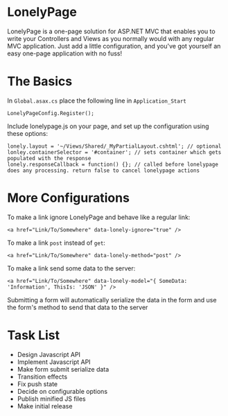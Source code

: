 LonelyPage
==========
LonelyPage is a one-page solution for ASP.NET MVC that enables you to write your Controllers and Views as you normally would with any regular MVC application.
Just add a little configuration, and you've got yourself an easy one-page application with no fuss!

The Basics
==========
In `Global.asax.cs` place the following line in `Application_Start`

```
LonelyPageConfig.Register();
```

Include lonelypage.js on your page, and set up the configuration using these options:

```
lonely.layout = '~/Views/Shared/_MyPartialLayout.cshtml'; // optional
lonley.containerSelector = '#container'; // sets container which gets populated with the response
lonely.responseCallback = function() {}; // called before lonelypage does any processing. return false to cancel lonelypage actions
```

More Configurations
===================
To make a link ignore LonelyPage and behave like a regular link:
```
<a href="Link/To/Somewhere" data-lonely-ignore="true" />
```

To make a link `post` instead of `get`:
```
<a href="Link/To/Somewhere" data-lonely-method="post" />
```

To make a link send some data to the server:
```
<a href="Link/To/Somewhere" data-lonely-model="{ SomeData: 'Information', ThisIs: 'JSON' }" />
```

Submitting a form will automatically serialize the data in the form and use the form's method to send that data to the server

Task List
=========
- Design Javascript API
- Implement Javascript API
- Make form submit serialize data
- Transition effects
- Fix push state
- Decide on configurable options
- Publish minified JS files
- Make initial release
